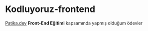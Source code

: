 # Kodluyoruz-frontend
[Patika.dev](https://app.patika.dev/) 
**Front-End Eğitimi** kapsamında yapmış olduğum ödevler
